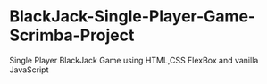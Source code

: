 # BlackJack-Single-Player-Game-Scrimba-Project
Single Player BlackJack Game using HTML,CSS FlexBox and vanilla JavaScript
